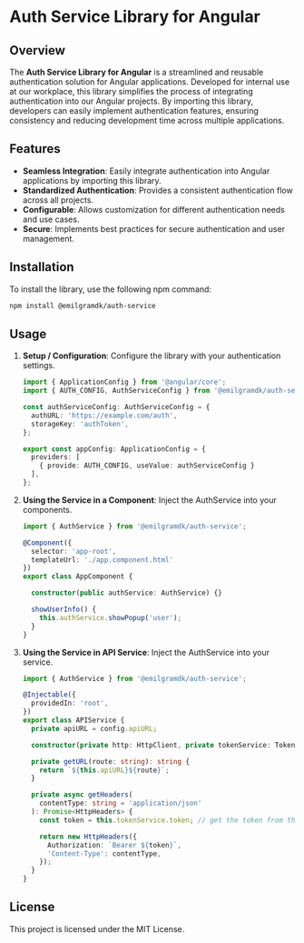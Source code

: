 
# Auth Service Library for Angular

## Overview

The **Auth Service Library for Angular** is a streamlined and reusable authentication solution for Angular applications. Developed for internal use at our workplace, this library simplifies the process of integrating authentication into our Angular projects. By importing this library, developers can easily implement authentication features, ensuring consistency and reducing development time across multiple applications.

## Features

- **Seamless Integration**: Easily integrate authentication into Angular applications by importing this library.
- **Standardized Authentication**: Provides a consistent authentication flow across all projects.
- **Configurable**: Allows customization for different authentication needs and use cases.
- **Secure**: Implements best practices for secure authentication and user management.

## Installation

To install the library, use the following npm command:

```bash
npm install @emilgramdk/auth-service
```

## Usage

1. **Setup / Configuration**: Configure the library with your authentication settings.
    ```typescript
    import { ApplicationConfig } from '@angular/core';
    import { AUTH_CONFIG, AuthServiceConfig } from '@emilgramdk/auth-service';

    const authServiceConfig: AuthServiceConfig = {
      authURL: 'https://example.com/auth',
      storageKey: 'authToken',
    };

    export const appConfig: ApplicationConfig = {
      providers: [
        { provide: AUTH_CONFIG, useValue: authServiceConfig }
      ],
    };
    ```

2. **Using the Service in a Component**: Inject the AuthService into your components.

    ```typescript
    import { AuthService } from '@emilgramdk/auth-service';

    @Component({
      selector: 'app-root',
      templateUrl: './app.component.html'
    })
    export class AppComponent {

      constructor(public authService: AuthService) {}

      showUserInfo() {
        this.authService.showPopup('user');
      }
    }
    ```

3. **Using the Service in API Service**: Inject the AuthService into your service.

    ```typescript
    import { AuthService } from '@emilgramdk/auth-service';

    @Injectable({
      providedIn: 'root',
    })
    export class APIService {
      private apiURL = config.apiURL;
    
      constructor(private http: HttpClient, private tokenService: TokenService) {}
    
      private getURL(route: string): string {
        return `${this.apiURL}${route}`;
      }
    
      private async getHeaders(
        contentType: string = 'application/json'
      ): Promise<HttpHeaders> {
        const token = this.tokenService.token; // get the token from the authService
    
        return new HttpHeaders({
          Authorization: `Bearer ${token}`,
          'Content-Type': contentType,
        });
      }
    }
    ```

## License

This project is licensed under the MIT License.
